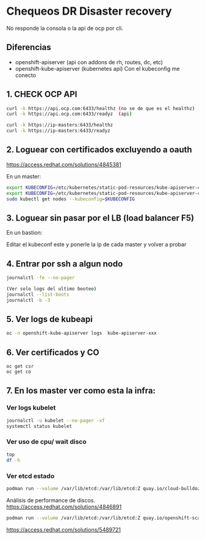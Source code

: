 # Chequeos DR Disaster recovery 
No responde la consola o la api de ocp por cli.

## Diferencias 
- openshift-apiserver (api con addons de rh, routes, dc, etc)
- openshift-kube-apiserver (kubernetes api) Con el kubeconfig me conecto 


## 1. CHECK OCP API
```sh
curl -k https://api.ocp.com:6433/healthz (no se de que es el healthz)
curl -k https://api.ocp.com:6433/readyz  (api)

curl -k https://ip-masters:6433/healthz
curl -k https://ip-masters:6433/readyz
```

## 2. Loguear con certificados excluyendo a oauth
https://access.redhat.com/solutions/4845381

En un master:
```sh
export KUBECONFIG=/etc/kubernetes/static-pod-resources/kube-apiserver-certs/secrets/node-kubeconfigs/localhost-recovery.kubeconfig
export KUBECONFIG=/etc/kubernetes/static-pod-resources/kube-apiserver-certs/secrets/node-kubeconfigs/localhost.kubeconfig
sudo kubectl get nodes --kubeconfig=$KUBECONFIG
```

## 3. Loguear sin pasar por el LB (load balancer F5)
En un bastion:

Editar el kubeconf este y ponerle la ip de cada master y volver a probar

## 4. Entrar por ssh a algun nodo
```sh
journalctl -fe --no-pager

(Ver solo logs del ultimo booteo)
journalctl --list-boots
journalctl -b -3
```

## 5. Ver logs de kubeapi
```sh
oc -n openshift-kube-apiserver logs  kube-apiserver-xxx
```
## 6. Ver certificados y CO
```scr
oc get csr
oc get co
```

## 7. En los master ver como esta la infra:

### Ver logs kubelet
```sh
journalctl -u kubelet --no-pager -xf
systemctl status kubelet
```

### Ver uso de cpu/ wait disco
```sh
top
df -h
```

### Ver etcd estado
```sh
podman run --volume /var/lib/etcd:/var/lib/etcd:Z quay.io/cloud-bulldozer/etcd-perf
```

Análisis de performance de discos.
https://access.redhat.com/solutions/4846891
```sh
podman run --volume /var/lib/etcd:/var/lib/etcd:Z quay.io/openshift-scale/etcd-perf
```


https://access.redhat.com/solutions/5489721
